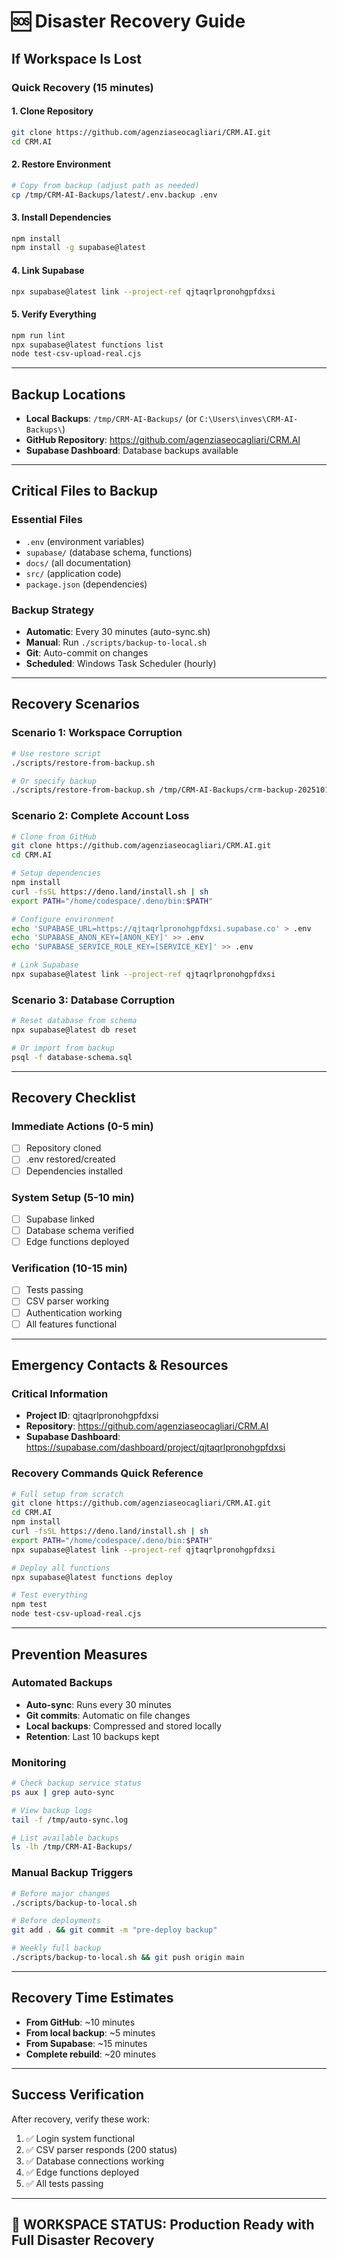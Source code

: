 # 🆘 Disaster Recovery Guide

## If Workspace Is Lost

### Quick Recovery (15 minutes)

#### 1. Clone Repository
```bash
git clone https://github.com/agenziaseocagliari/CRM.AI.git
cd CRM.AI
```

#### 2. Restore Environment
```bash
# Copy from backup (adjust path as needed)
cp /tmp/CRM-AI-Backups/latest/.env.backup .env
```

#### 3. Install Dependencies
```bash
npm install
npm install -g supabase@latest
```

#### 4. Link Supabase
```bash
npx supabase@latest link --project-ref qjtaqrlpronohgpfdxsi
```

#### 5. Verify Everything
```bash
npm run lint
npx supabase@latest functions list
node test-csv-upload-real.cjs
```

---

## Backup Locations

- **Local Backups**: `/tmp/CRM-AI-Backups/` (or `C:\Users\inves\CRM-AI-Backups\`)
- **GitHub Repository**: https://github.com/agenziaseocagliari/CRM.AI
- **Supabase Dashboard**: Database backups available

---

## Critical Files to Backup

### Essential Files
- `.env` (environment variables)
- `supabase/` (database schema, functions)
- `docs/` (all documentation)
- `src/` (application code)
- `package.json` (dependencies)

### Backup Strategy
- **Automatic**: Every 30 minutes (auto-sync.sh)
- **Manual**: Run `./scripts/backup-to-local.sh`
- **Git**: Auto-commit on changes
- **Scheduled**: Windows Task Scheduler (hourly)

---

## Recovery Scenarios

### Scenario 1: Workspace Corruption
```bash
# Use restore script
./scripts/restore-from-backup.sh

# Or specify backup
./scripts/restore-from-backup.sh /tmp/CRM-AI-Backups/crm-backup-20251013_093726.tar.gz
```

### Scenario 2: Complete Account Loss
```bash
# Clone from GitHub
git clone https://github.com/agenziaseocagliari/CRM.AI.git
cd CRM.AI

# Setup dependencies
npm install
curl -fsSL https://deno.land/install.sh | sh
export PATH="/home/codespace/.deno/bin:$PATH"

# Configure environment
echo 'SUPABASE_URL=https://qjtaqrlpronohgpfdxsi.supabase.co' > .env
echo 'SUPABASE_ANON_KEY=[ANON_KEY]' >> .env
echo 'SUPABASE_SERVICE_ROLE_KEY=[SERVICE_KEY]' >> .env

# Link Supabase
npx supabase@latest link --project-ref qjtaqrlpronohgpfdxsi
```

### Scenario 3: Database Corruption
```bash
# Reset database from schema
npx supabase@latest db reset

# Or import from backup
psql -f database-schema.sql
```

---

## Recovery Checklist

### Immediate Actions (0-5 min)
- [ ] Repository cloned
- [ ] .env restored/created
- [ ] Dependencies installed

### System Setup (5-10 min)
- [ ] Supabase linked
- [ ] Database schema verified
- [ ] Edge functions deployed

### Verification (10-15 min)
- [ ] Tests passing
- [ ] CSV parser working
- [ ] Authentication working
- [ ] All features functional

---

## Emergency Contacts & Resources

### Critical Information
- **Project ID**: qjtaqrlpronohgpfdxsi
- **Repository**: https://github.com/agenziaseocagliari/CRM.AI
- **Supabase Dashboard**: https://supabase.com/dashboard/project/qjtaqrlpronohgpfdxsi

### Recovery Commands Quick Reference
```bash
# Full setup from scratch
git clone https://github.com/agenziaseocagliari/CRM.AI.git
cd CRM.AI
npm install
curl -fsSL https://deno.land/install.sh | sh
export PATH="/home/codespace/.deno/bin:$PATH"
npx supabase@latest link --project-ref qjtaqrlpronohgpfdxsi

# Deploy all functions
npx supabase@latest functions deploy

# Test everything
npm test
node test-csv-upload-real.cjs
```

---

## Prevention Measures

### Automated Backups
- **Auto-sync**: Runs every 30 minutes
- **Git commits**: Automatic on file changes
- **Local backups**: Compressed and stored locally
- **Retention**: Last 10 backups kept

### Monitoring
```bash
# Check backup service status
ps aux | grep auto-sync

# View backup logs
tail -f /tmp/auto-sync.log

# List available backups
ls -lh /tmp/CRM-AI-Backups/
```

### Manual Backup Triggers
```bash
# Before major changes
./scripts/backup-to-local.sh

# Before deployments
git add . && git commit -m "pre-deploy backup"

# Weekly full backup
./scripts/backup-to-local.sh && git push origin main
```

---

## Recovery Time Estimates

- **From GitHub**: ~10 minutes
- **From local backup**: ~5 minutes  
- **From Supabase**: ~15 minutes
- **Complete rebuild**: ~20 minutes

---

## Success Verification

After recovery, verify these work:
1. ✅ Login system functional
2. ✅ CSV parser responds (200 status)
3. ✅ Database connections working
4. ✅ Edge functions deployed
5. ✅ All tests passing

---

## 🎯 **WORKSPACE STATUS**: Production Ready with Full Disaster Recovery